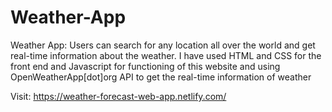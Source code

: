 # Weather-App

Weather App: Users can search for any location all over the world and get real-time information about the weather.
I have used HTML and CSS for the front end and Javascript for functioning of this website and using OpenWeatherApp[dot]org API to get the real-time information of weather

Visit: https://weather-forecast-web-app.netlify.com/
